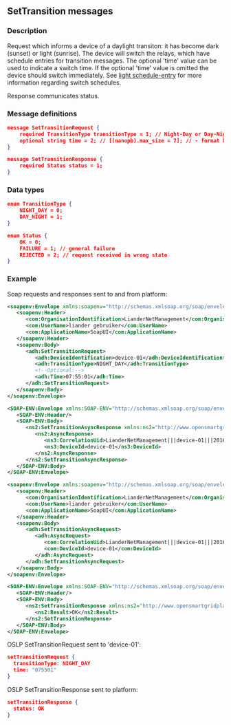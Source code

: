 ## SetTransition messages

### Description

Request which informs a device of a daylight transiton: it has become dark (sunset) or light (sunrise). The device will switch the relays, which have schedule entries for transition messages. The optional 'time' value can be used to indicate a switch time. If the optional 'time' value is omitted the device should switch immediately. See [light schedule-entry](SetSchedule.md) for more information regarding switch schedules.

Response communicates status.

### Message definitions

``` json
message SetTransitionRequest {
    required TransitionType transitionType = 1; // Night-Day or Day-Night transition
    optional string time = 2; // [(nanopb).max_size = 7]; // - format hhmmss UTC
}

message SetTransitionResponse {
    required Status status = 1;
}
```

### Data types

``` json
enum TransitionType {
    NIGHT_DAY = 0;
    DAY_NIGHT = 1;
}

enum Status {
    OK = 0;
    FAILURE = 1; // general failure
    REJECTED = 2; // request received in wrong state
}
```

### Example

Soap requests and responses sent to and from platform:
``` xml
<soapenv:Envelope xmlns:soapenv="http://schemas.xmlsoap.org/soap/envelope/" xmlns:adh="http://www.opensmartgridplatform.org/schemas/publiclighting/adhocmanagement/2014/10" xmlns:com="http://www.opensmartgridplatform.org/schemas/publiclighting/2014/10">
   <soapenv:Header>
      <com:OrganisationIdentification>LianderNetManagement</com:OrganisationIdentification>
      <com:UserName>liander gebruiker</com:UserName>
      <com:ApplicationName>SoapUI</com:ApplicationName>
   </soapenv:Header>
   <soapenv:Body>
      <adh:SetTransitionRequest>
         <adh:DeviceIdentification>device-01</adh:DeviceIdentification>
         <adh:TransitionType>NIGHT_DAY</adh:TransitionType>
         <!--Optional:-->
         <adh:Time>07:55:01</adh:Time>
      </adh:SetTransitionRequest>
   </soapenv:Body>
</soapenv:Envelope>

<SOAP-ENV:Envelope xmlns:SOAP-ENV="http://schemas.xmlsoap.org/soap/envelope/">
   <SOAP-ENV:Header/>
   <SOAP-ENV:Body>
      <ns2:SetTransitionAsyncResponse xmlns:ns2="http://www.opensmartgridplatform.org/schemas/publiclighting/adhocmanagement/2014/10" xmlns:ns3="http://www.opensmartgridplatform.org/schemas/common/2014/10">
         <ns2:AsyncResponse>
            <ns3:CorrelationUid>LianderNetManagement|||device-01|||20160106155501582</ns3:CorrelationUid>
            <ns3:DeviceId>device-01</ns3:DeviceId>
         </ns2:AsyncResponse>
      </ns2:SetTransitionAsyncResponse>
   </SOAP-ENV:Body>
</SOAP-ENV:Envelope>

<soapenv:Envelope xmlns:soapenv="http://schemas.xmlsoap.org/soap/envelope/" xmlns:com="http://www.opensmartgridplatform.org/schemas/common/2014/10" xmlns:adh="http://www.opensmartgridplatform.org/schemas/publiclighting/adhocmanagement/2014/10">
   <soapenv:Header>
      <com:OrganisationIdentification>LianderNetManagement</com:OrganisationIdentification>
      <com:UserName>liander gebruiker</com:UserName>
      <com:ApplicationName>SoapUI</com:ApplicationName>
   </soapenv:Header>
   <soapenv:Body>
      <adh:SetTransitionAsyncRequest>
         <adh:AsyncRequest>
            <com:CorrelationUid>LianderNetManagement|||device-01|||20160106155501582</com:CorrelationUid>
            <com:DeviceId>device-01</com:DeviceId>
         </adh:AsyncRequest>
      </adh:SetTransitionAsyncRequest>
   </soapenv:Body>
</soapenv:Envelope>

<SOAP-ENV:Envelope xmlns:SOAP-ENV="http://schemas.xmlsoap.org/soap/envelope/">
   <SOAP-ENV:Header/>
   <SOAP-ENV:Body>
      <ns2:SetTransitionResponse xmlns:ns2="http://www.opensmartgridplatform.org/schemas/publiclighting/adhocmanagement/2014/10" xmlns:ns3="http://www.opensmartgridplatform.org/schemas/common/2014/10">
         <ns2:Result>OK</ns2:Result>
      </ns2:SetTransitionResponse>
   </SOAP-ENV:Body>
</SOAP-ENV:Envelope>
```

OSLP SetTransitionRequest sent to 'device-01':
``` json
setTransitionRequest {
  transitionType: NIGHT_DAY
  time: "075501"
}
```

OSLP SetTransitionResponse sent to platform:
``` json
setTransitionResponse {
  status: OK
}
```
